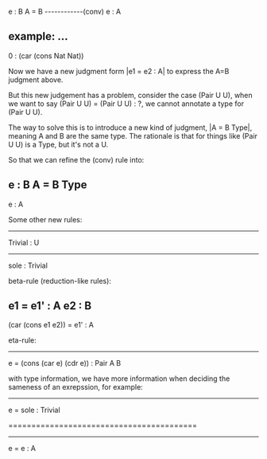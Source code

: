 e : B
A = B
------------(conv)
e : A

example:
...
-------------------------
0 : (car (cons Nat Nat))

Now we have a new judgment form |e1 = e2 : A| to express the A=B judgment above.

But this new judgement has a problem, consider the case (Pair U U), when we want to say (Pair U U) = (Pair U U) : ?, we cannot annotate a type for (Pair U U).

The way to solve this is to introduce a new kind of judgment, |A = B Type|, meaning A and B are the same type.
The rationale is that for things like (Pair U U) is a Type, but it's not a U.

So that we can refine the (conv) rule into:

e : B
A = B Type
-------------
e : A


Some other new rules:

---------------------
Trivial : U


---------------------
sole : Trivial


beta-rule (reduction-like rules):

e1 = e1' : A
e2 : B
------------------------------
(car (cons e1 e2)) = e1' : A

eta-rule:

--------------------------------------
e = (cons (car e) (cdr e)) : Pair A B

with type information, we have more information when deciding the sameness of an exrepssion, for example:

-----------------------------------
e = sole : Trivial


=========================================

-----------------------------------
e = e : A

